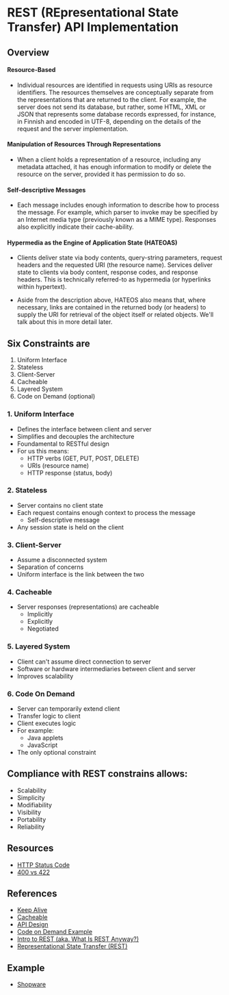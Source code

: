 # REST (<b>REp</b>resentational <b>S</b>tate <b>T</b>ransfer) API Implementation

## Overview

#### Resource-Based
- Individual resources are identified in requests using URIs as resource identifiers. The resources themselves are conceptually separate from the representations that are returned to the client. For example, the server does not send its database, but rather, some HTML, XML or JSON that represents some database records expressed, for instance, in Finnish and encoded in UTF-8, depending on the details of the request and the server implementation.

#### Manipulation of Resources Through Representations
- When a client holds a representation of a resource, including any metadata attached, it has enough information to modify or delete the resource on the server, provided it has permission to do so.

#### Self-descriptive Messages
- Each message includes enough information to describe how to process the message. For example, which parser to invoke may be specified by an Internet media type (previously known as a MIME type). Responses also explicitly indicate their cache-ability.

#### Hypermedia as the Engine of Application State (HATEOAS)
- Clients deliver state via body contents, query-string parameters, request headers and the requested URI (the resource name). Services deliver state to clients via body content, response codes, and response headers. This is technically referred-to as hypermedia (or hyperlinks within hypertext).

- Aside from the description above, HATEOS also means that, where necessary, links are contained in the returned body (or headers) to supply the URI for retrieval of the object itself or related objects. We'll talk about this in more detail later.

## Six Constraints are
1. Uniform Interface
2. Stateless
3. Client-Server
4. Cacheable
5. Layered System
6. Code on Demand (optional)

### 1. Uniform Interface
- Defines the interface between client and server
- Simplifies and decouples the architecture
- Foundamental to RESTful design
- For us this means:
    - HTTP verbs (GET, PUT, POST, DELETE)
    - URIs (resource name)
    - HTTP response (status, body)


### 2. Stateless
- Server contains no client state
- Each request contains enough context to process the message
    - Self-descriptive message
- Any session state is held on the client


### 3. Client-Server
- Assume a disconnected system
- Separation of concerns
- Uniform interface is the link between the two

### 4. Cacheable
- Server responses (representations) are cacheable
    - Implicitly
    - Explicitly
    - Negotiated

### 5. Layered System
- Client can't assume direct connection to server
- Software or hardware intermediaries between client and server
- Improves scalability

### 6. Code On Demand
- Server can temporarily extend client
- Transfer logic to client
- Client executes logic
- For example:
    - Java applets
    - JavaScript
- The only optional constraint

## Compliance with REST constrains allows:
- Scalability
- Simplicity
- Modifiability
- Visibility
- Portability
- Reliability

## Resources
- [HTTP Status Code](https://www.ietf.org/assignments/http-status-codes/http-status-codes.xml)
- [400 vs 422](https://tools.ietf.org/html/rfc4918#section-11.2)

## References
+ [Keep Alive](https://www.imperva.com/learn/performance/http-keep-alive/)
+ [Cacheable](https://restfulapi.net/caching/)
+ [API Design](https://docs.microsoft.com/en-us/azure/architecture/best-practices/api-design)
+ [Code on Demand Example](https://www.pjohnson.info/2015/03/31/code-on-demand-what-is-it/)
+ [Intro to REST (aka. What Is REST Anyway?)](https://www.youtube.com/watch?v=llpr5924N7E)
+ [Representational State Transfer (REST)](https://www.ics.uci.edu/~fielding/pubs/dissertation/rest_arch_style.htm)

## Example
+ [Shopware](https://developers.shopware.com/developers-guide/rest-api/)